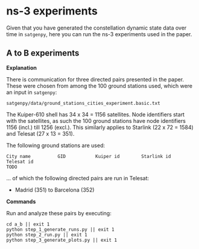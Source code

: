 # ns-3 experiments

Given that you have generated the constellation dynamic state data over time in 
`satgenpy`, here you can run the ns-3 experiments used in the paper.

## A to B experiments

**Explanation**

There is communication for three directed pairs presented in the paper. 
These were chosen from among the 100 ground stations used, which were an 
input in `satgenpy`:

```
satgenpy/data/ground_stations_cities_experiment.basic.txt
```

The Kuiper-610 shell has 34 x 34 = 1156 satellites. Node identifiers start 
with the satellites, as such the 100 ground stations have node identifiers 
1156 (incl.) till 1256 (excl.). This similarly applies to Starlink (22 x 72 = 1584) 
and Telesat (27 x 13 = 351). 

The following ground stations are used:

```
City name          GID           Kuiper id        Starlink id         Telesat id
TODO
```

... of which the following directed pairs are run in Telesat:

* Madrid (351) to Barcelona (352)


**Commands**

Run and analyze these pairs by executing:

```
cd a_b || exit 1
python step_1_generate_runs.py || exit 1
python step_2_run.py || exit 1
python step_3_generate_plots.py || exit 1
```
